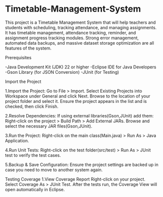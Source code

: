 # Timetable-Management-System
This project is a Timetable Management System that will help teachers and students with scheduling, tracking attendance, and managing assignments. It has timetable management, attendance tracking, reminder, and assignment progress tracking modules. Strong error management, automated data backups, and massive dataset storage optimization are all features of the system.

Prerequisites

-Java Development Kit (JDK) 22 or higher -Eclipse IDE for Java Developers -Gson Library (for JSON Conversion) -JUnit (for Testing)

Import the Project

1.Import the Project: Go to File > Import. Select Existing Projects into Workspace under General and click Next. Browse to the location of your project folder and select it. Ensure the project appears in the list and is checked, then click Finish.

2.Resolve Dependencies: If using external libraries(Gson,JUnit) add them: Right-click on the project > Build Path > Add External JARs. Browse and select the necessary JAR files(Gson,JUnit).

3.Run the Project: Right-click on the main class(Main.java) > Run As > Java Application.

4.Run Unit Tests: Right-click on the test folder(src/test) > Run As > JUnit test to verify the test cases.

5.Backup & Save Configuration: Ensure the project settings are backed up in case you need to move to another system again.

Testing Coverage
1.View Coverage Report Right-click on your project. Select Coverage As > JUnit Test. After the tests run, the Coverage View will open automatically in Eclipse.

